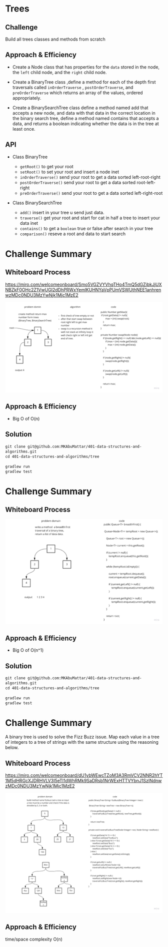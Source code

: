 # Trees

<!-- Short summary or background information -->

## Challenge

<!-- Description of the challenge -->

Build all trees classes and methods from scratch

## Approach & Efficiency

<!-- What approach did you take? Why? What is the Big O space/time for this approach? -->

* Create a Node class that has properties for the `data` stored in the node, the
  `left` child node, and the `right` child node.

* Create a BinaryTree class ,define a method for each of the depth first traversals
  called `inOrderTraverse`
  , `postOrderTraverse`, and
  `preOrderTraverse` which returns an array of the values, ordered appropriately.

* Create a BinarySearchTree class define a method named add that accepts a new node, and data with
  that data in the correct location in the binary search tree, define a method named contains that
  accepts a data, and returns a boolean indicating whether the data is in the tree at least once.

## API

<!-- Description of each method publicly available in each of your trees -->

* Class BinaryTree
    * `getRoot()` to get your root
    * `setRoot()` to set your root and insert a node inet
    * `inOrderTraverse()` send your root to get a data sorted left-root-right
    * `postOrderTraverse()` send your root to get a data sorted root-left-right
    * `preOrderTraverse()` send your root to get a data sorted left-right-root

* Class BinarySearchTree
    * `add()` insert in your tree u send just data.
    * `traverse()` get your root and start for cat in half a tree to insert your data inet
    * `contains()` to get a `boolean` true or false after search in your tree
    * `comparison()` reseve a root and data to start search

# Challenge Summary

<!-- Description of the challenge -->

## Whiteboard Process

<!-- Embedded whiteboard image -->

https://miro.com/welcomeonboard/Smo5VGZVYVhqTHo4TmQ5dGZibkJjUXNBZkF0OHc2Z1VwUGI2dDhPRWxYemlKUHNYaVpPUmVSWUthNEE1anhrenwzMDc0NDU3MzYwNjk1Mjc1MzE2

![max tree](./max-tree.jpg)

## Approach & Efficiency

<!-- What approach did you take? Why? What is the Big O space/time for this approach? -->

* Big O of O(n)

## Solution

<!-- Show how to run your code, and examples of it in action -->

```bach
git clone git@github.com:MKAbuMattar/401-data-structures-and-algorithms.git
cd 401-data-structures-and-algorithms/tree

gradlew run
gradlew test
```

# Challenge Summary

<!-- Description of the challenge -->

## Whiteboard Process

<!-- Embedded whiteboard image -->

![tree-breadth-first](./tree-breadth-first.jpg)

## Approach & Efficiency

<!-- What approach did you take? Why? What is the Big O space/time for this approach? -->

* Big O of O(n^1)

## Solution

<!-- Show how to run your code, and examples of it in action -->

```bach
git clone git@github.com:MKAbuMattar/401-data-structures-and-algorithms.git
cd 401-data-structures-and-algorithms/tree

gradlew run
gradlew test
```

# Challenge Summary

<!-- Description of the challenge -->

A binary tree is used to solve the Fizz Buzz issue. Map each value in a tree of integers to a tree
of strings with the same structure using the reasoning below.

## Whiteboard Process

<!-- Embedded whiteboard image -->

https://miro.com/welcomeonboard/dU1ybWEwcTZoM3A3RmVCV2NNR2hYT1M5dHRGcXJDRHVLV3I5eTl1dWhRMk9SaDRsb1NrWExHTTVYbnJ1SzlNdnwzMDc0NDU3MzYwNjk1Mjc1MzE2

![FizzBuzz](./FizzBuzz.jpg)

## Approach & Efficiency

<!-- What approach did you take? Why? What is the Big O space/time for this approach? -->

time/space complexity O(n)


